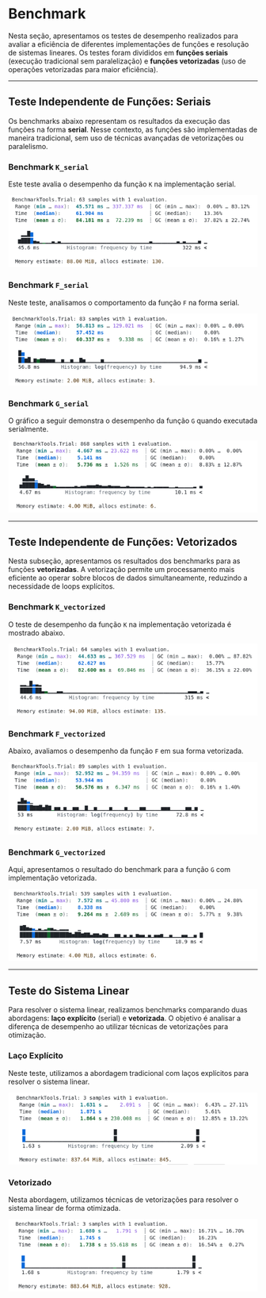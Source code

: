 # Benchmark

Nesta seção, apresentamos os testes de desempenho realizados para avaliar a eficiência de diferentes implementações de funções e resolução de sistemas lineares. Os testes foram divididos em **funções seriais** (execução tradicional sem paralelização) e **funções vetorizadas** (uso de operações vetorizadas para maior eficiência).

---

## Teste Independente de Funções: Seriais

Os benchmarks abaixo representam os resultados da execução das funções na forma **serial**. Nesse contexto, as funções são implementadas de maneira tradicional, sem uso de técnicas avançadas de vetorizações ou paralelismo.

### Benchmark `K_serial`

Este teste avalia o desempenho da função `K` na implementação serial.

![K_serial](../src/assets/benchmark/K_serial.png)

### Benchmark `F_serial`

Neste teste, analisamos o comportamento da função `F` na forma serial.

![F_serial](../src/assets/benchmark/F_serial.png)

### Benchmark `G_serial`

O gráfico a seguir demonstra o desempenho da função `G` quando executada serialmente.

![G_serial](../src/assets/benchmark/G_serial.png)

---

## Teste Independente de Funções: Vetorizados

Nesta subseção, apresentamos os resultados dos benchmarks para as funções **vetorizadas**. A vetorização permite um processamento mais eficiente ao operar sobre blocos de dados simultaneamente, reduzindo a necessidade de loops explícitos.

### Benchmark `K_vectorized`

O teste de desempenho da função `K` na implementação vetorizada é mostrado abaixo.

![K_vectorized](../src/assets/benchmark/K_vectorized.png)

### Benchmark `F_vectorized`

Abaixo, avaliamos o desempenho da função `F` em sua forma vetorizada.

![F_vectorized](../src/assets/benchmark/F_vectorized.png)

### Benchmark `G_vectorized`

Aqui, apresentamos o resultado do benchmark para a função `G` com implementação vetorizada.

![G_vectorized](../src/assets/benchmark/G_vectorized.png)

---

## Teste do Sistema Linear

Para resolver o sistema linear, realizamos benchmarks comparando duas abordagens: **laço explícito** (serial) e **vetorizada**. O objetivo é analisar a diferença de desempenho ao utilizar técnicas de vetorizações para otimização.

### Laço Explícito

Neste teste, utilizamos a abordagem tradicional com laços explícitos para resolver o sistema linear.

![sys_serial](../src/assets/benchmark/sys_serial.png)

### Vetorizado

Nesta abordagem, utilizamos técnicas de vetorizações para resolver o sistema linear de forma otimizada.

![sys_vec](../src/assets/benchmark/sys_vec.png)
